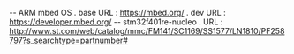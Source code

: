 -- ARM mbed OS
	. base URL : https://mbed.org/
	. dev  URL : https://developer.mbed.org/
 -- stm32f401re-nucleo
    . URL : http://www.st.com/web/catalog/mmc/FM141/SC1169/SS1577/LN1810/PF258797?s_searchtype=partnumber#

